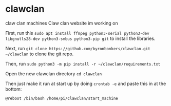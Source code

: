 # clawclan
claw clan machines
Claw clan website im working on

First, run this `sudo apt install ffmpeg python3-serial python3-dev libgnutls28-dev python3-smbus python3-pip git` to install the libraries. 

Next, run `git clone https://github.com/byronbonkers/clawclan.git ~/clawclan` to clone the git repo.

Then, run `sudo python3 -m pip install -r ~/clawclan/requirements.txt`

Open the new clawclan directory `cd clawclan`

Then just make it run at start up by doing `crontab -e` and paste this in at the bottom:

`@reboot /bin/bash /home/pi/clawclan/start_machine`
